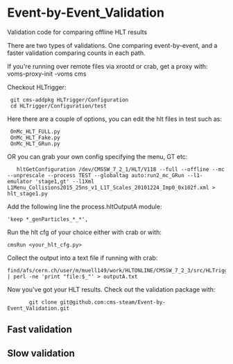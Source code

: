 Event-by-Event_Validation
=========================

Validation code for comparing offline HLT results 

There are two types of validations. One comparing event-by-event, and a faster validation comparing counts in each path. 

If you're running over remote files via xrootd or crab, get a proxy with:
   	  voms-proxy-init -voms cms

Checkout HLTrigger:

	 git cms-addpkg HLTrigger/Configuration
	 cd HLTrigger/Configuration/test
	 
Here there are a couple of options, you can edit the hlt files in test such as:

     OnMc_HLT_FULL.py
     OnMc_HLT_Fake.py
     OnMc_HLT_GRun.py

OR you can grab your own config specifying the menu, GT etc:

       hltGetConfiguration /dev/CMSSW_7_2_1/HLT/V118 --full --offline --mc --unprescale --process TEST --globaltag auto:run2_mc_GRun --l1-emulator 'stage1,gt' --l1Xml L1Menu_Collisions2015_25ns_v1_L1T_Scales_20101224_Imp0_0x102f.xml > hlt_stage1.py
       	   
Add the following line the process.hltOutputA module:
    
    'keep *_genParticles_*_*',

Run the hlt cfg of your choice either with crab or with:

    cmsRun <your_hlt_cfg.py> 

Collect the output into a text file if running with crab:

	find/afs/cern.ch/user/m/muell149/work/HLTONLINE/CMSSW_7_2_3/src/HLTrigger/Configuration/test/crab_dir/res/*.root | perl -ne 'print "file:$_"' > outputA.txt


Now you've got your HLT results. Check out the validation package with:

    	   git clone git@github.com:cms-steam/Event-by-Event_Validation.git 

## Fast validation

## Slow validation